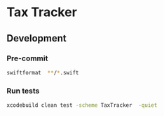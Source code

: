 # Tax Tracker

## Development

### Pre-commit

```sh
swiftformat  **/*.swift
```

### Run tests

```sh
xcodebuild clean test -scheme TaxTracker  -quiet
```

